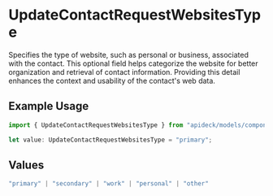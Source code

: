 # UpdateContactRequestWebsitesType

Specifies the type of website, such as personal or business, associated with the contact. This optional field helps categorize the website for better organization and retrieval of contact information. Providing this detail enhances the context and usability of the contact's web data.

## Example Usage

```typescript
import { UpdateContactRequestWebsitesType } from "apideck/models/components";

let value: UpdateContactRequestWebsitesType = "primary";
```

## Values

```typescript
"primary" | "secondary" | "work" | "personal" | "other"
```